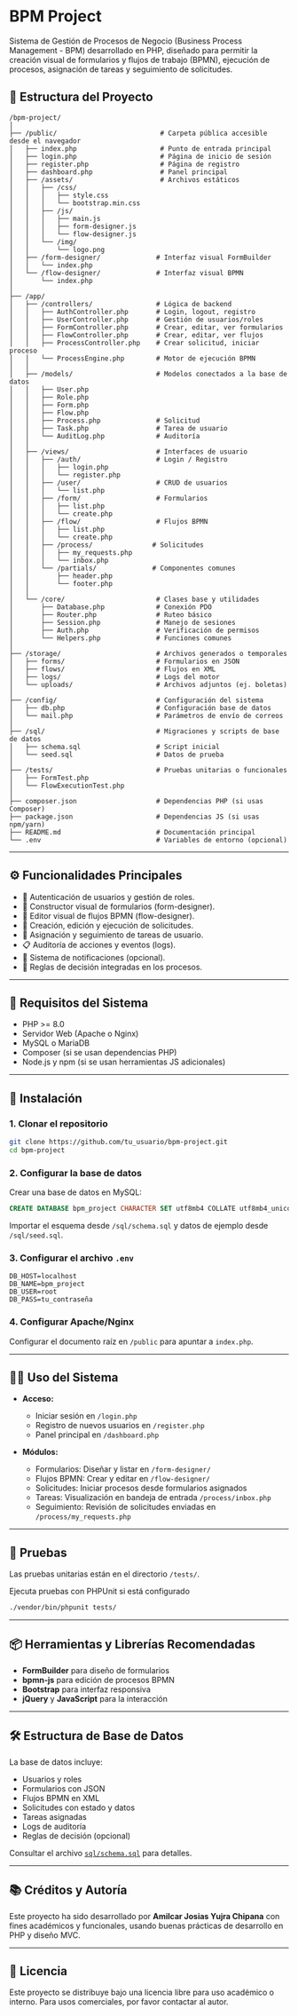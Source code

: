# BPM Project

Sistema de Gestión de Procesos de Negocio (Business Process Management - BPM) desarrollado en PHP, diseñado para permitir la creación visual de formularios y flujos de trabajo (BPMN), ejecución de procesos, asignación de tareas y seguimiento de solicitudes.

## 📁 Estructura del Proyecto
```
/bpm-project/
│
├── /public/                          # Carpeta pública accesible desde el navegador
│   ├── index.php                     # Punto de entrada principal
│   ├── login.php                     # Página de inicio de sesión
│   ├── register.php                  # Página de registro
│   ├── dashboard.php                 # Panel principal
│   ├── /assets/                      # Archivos estáticos
│   │   ├── /css/
│   │   │   ├── style.css
│   │   │   └── bootstrap.min.css
│   │   ├── /js/
│   │   │   ├── main.js
│   │   │   ├── form-designer.js
│   │   │   └── flow-designer.js
│   │   └── /img/
│   │       └── logo.png
│   ├── /form-designer/              # Interfaz visual FormBuilder
│   │   └── index.php
│   └── /flow-designer/              # Interfaz visual BPMN
│       └── index.php
│
├── /app/
│   ├── /controllers/                # Lógica de backend
│   │   ├── AuthController.php       # Login, logout, registro
│   │   ├── UserController.php       # Gestión de usuarios/roles
│   │   ├── FormController.php       # Crear, editar, ver formularios
│   │   ├── FlowController.php       # Crear, editar, ver flujos
│   │   ├── ProcessController.php    # Crear solicitud, iniciar proceso
│   │   └── ProcessEngine.php        # Motor de ejecución BPMN
│   │
│   ├── /models/                     # Modelos conectados a la base de datos
│   │   ├── User.php
│   │   ├── Role.php
│   │   ├── Form.php
│   │   ├── Flow.php
│   │   ├── Process.php              # Solicitud
│   │   ├── Task.php                 # Tarea de usuario
│   │   └── AuditLog.php             # Auditoría
│   │
│   ├── /views/                      # Interfaces de usuario
│   │   ├── /auth/                   # Login / Registro
│   │   │   ├── login.php
│   │   │   └── register.php
│   │   ├── /user/                   # CRUD de usuarios
│   │   │   └── list.php
│   │   ├── /form/                   # Formularios
│   │   │   ├── list.php
│   │   │   └── create.php
│   │   ├── /flow/                   # Flujos BPMN
│   │   │   ├── list.php
│   │   │   └── create.php
│   │   ├── /process/               # Solicitudes
│   │   │   ├── my_requests.php
│   │   │   └── inbox.php
│   │   └── /partials/              # Componentes comunes
│   │       ├── header.php
│   │       └── footer.php
│   │
│   └── /core/                       # Clases base y utilidades
│       ├── Database.php             # Conexión PDO
│       ├── Router.php               # Ruteo básico
│       ├── Session.php              # Manejo de sesiones
│       ├── Auth.php                 # Verificación de permisos
│       └── Helpers.php              # Funciones comunes
│
├── /storage/                        # Archivos generados o temporales
│   ├── forms/                       # Formularios en JSON
│   ├── flows/                       # Flujos en XML
│   ├── logs/                        # Logs del motor
│   └── uploads/                     # Archivos adjuntos (ej. boletas)
│
├── /config/                         # Configuración del sistema
│   ├── db.php                       # Configuración base de datos
│   └── mail.php                     # Parámetros de envío de correos
│
├── /sql/                            # Migraciones y scripts de base de datos
│   ├── schema.sql                   # Script inicial
│   └── seed.sql                     # Datos de prueba
│
├── /tests/                          # Pruebas unitarias o funcionales
│   ├── FormTest.php
│   └── FlowExecutionTest.php
│
├── composer.json                    # Dependencias PHP (si usas Composer)
├── package.json                     # Dependencias JS (si usas npm/yarn)
├── README.md                        # Documentación principal
└── .env                             # Variables de entorno (opcional)
```
--- 

## ⚙️ Funcionalidades Principales

- 🔐 Autenticación de usuarios y gestión de roles.
- 🧩 Constructor visual de formularios (form-designer).
- 🧭 Editor visual de flujos BPMN (flow-designer).
- 📑 Creación, edición y ejecución de solicitudes.
- 👤 Asignación y seguimiento de tareas de usuario.
- 📋 Auditoría de acciones y eventos (logs).
- 📨 Sistema de notificaciones (opcional).
- 🧠 Reglas de decisión integradas en los procesos.

---

## 🧱 Requisitos del Sistema

- PHP >= 8.0
- Servidor Web (Apache o Nginx)
- MySQL o MariaDB
- Composer (si se usan dependencias PHP)
- Node.js y npm (si se usan herramientas JS adicionales)

---

## 🚀 Instalación

### 1. Clonar el repositorio

```bash
git clone https://github.com/tu_usuario/bpm-project.git
cd bpm-project
```

### 2. Configurar la base de datos
Crear una base de datos en MySQL:

```sql
CREATE DATABASE bpm_project CHARACTER SET utf8mb4 COLLATE utf8mb4_unicode_ci;
```
Importar el esquema desde `/sql/schema.sql` y datos de ejemplo desde `/sql/seed.sql`.

### 3. Configurar el archivo `.env`

```
DB_HOST=localhost
DB_NAME=bpm_project
DB_USER=root
DB_PASS=tu_contraseña
```

### 4. Configurar Apache/Nginx

Configurar el documento raíz en `/public` para apuntar a `index.php`.

---

## 👨‍💻 Uso del Sistema
- **Acceso:**  
  - Iniciar sesión en `/login.php`
  - Registro de nuevos usuarios en `/register.php`
  - Panel principal en `/dashboard.php`

- **Módulos:**  
  - Formularios: Diseñar y listar en `/form-designer/`
  - Flujos BPMN: Crear y editar en `/flow-designer/`
  - Solicitudes: Iniciar procesos desde formularios asignados
  - Tareas: Visualización en bandeja de entrada `/process/inbox.php`
  - Seguimiento: Revisión de solicitudes enviadas en `/process/my_requests.php`

---

## 🧪 Pruebas
Las pruebas unitarias están en el directorio `/tests/`.

Ejecuta pruebas con PHPUnit si está configurado

```bash
./vendor/bin/phpunit tests/
```

---

## 📦 Herramientas y Librerías Recomendadas

- **FormBuilder** para diseño de formularios
- **bpmn-js** para edición de procesos BPMN
- **Bootstrap** para interfaz responsiva
- **jQuery** y **JavaScript** para la interacción

---

## 🛠 Estructura de Base de Datos

La base de datos incluye:

- Usuarios y roles
- Formularios con JSON
- Flujos BPMN en XML
- Solicitudes con estado y datos
- Tareas asignadas
- Logs de auditoría
- Reglas de decisión (opcional)

Consultar el archivo [`sql/schema.sql`](../sql/schema.sql) para detalles.

---

## 📚 Créditos y Autoría

Este proyecto ha sido desarrollado por **Amilcar Josias Yujra Chipana** con fines académicos y funcionales, usando buenas prácticas de desarrollo en PHP y diseño MVC.

---

## 📝 Licencia
Este proyecto se distribuye bajo una licencia libre para uso académico o interno. Para usos comerciales, por favor contactar al autor.
